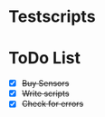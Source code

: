# Testscripts

# ToDo List

- [x] ~~Buy Sensors~~
- [x] ~~Write scripts~~
- [x] ~~Check for errors~~